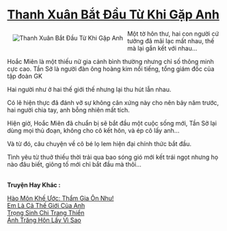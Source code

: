 <a href="https://utruyen.com/thanh-xuan-bat-dau-tu-khi-gap-anh/23372/" title="Thanh Xuân Bắt Đầu Từ Khi Gặp Anh"><h1>Thanh Xuân Bắt Đầu Từ Khi Gặp Anh</h1></a><div style="display:table"><img align="right" style="float: left; padding: 10px;" src="https://utruyen.com/images/story/200x260/thanh-xuan-bat-dau-tu-khi-gap-anh.jpg" alt="Thanh Xuân Bắt Đầu Từ Khi Gặp Anh">Một tờ hôn thư, hai con người cứ tưởng đã mãi lạc mất nhau, thế mà lại gắn kết với nhau...<p></p>Hoắc Miên là một thiếu nữ gia cảnh bình thường nhưng chỉ số thông minh cực cao. Tần Sở là người đàn ông hoàng kim nổi tiếng, tổng giám đốc của tập đoàn GK <p></p>Hai người như ở hai thế giới thế nhưng lại thu hút lẫn nhau.<p></p>Có lẽ hiện thực đã đánh vỡ sự không cân xứng này cho nên bảy năm trước, hai người chia tay, anh bỗng nhiên mất tích.<p></p>Hiện giờ, Hoắc Miên đã chuẩn bị sẽ bắt đầu một cuộc sống mới, Tần Sở lại dùng mọi thủ đoạn, không cho cô kết hôn, và ép cô lấy anh...<p></p>Và từ đó, câu chuyện về cô bé lọ lem hiện đại chính thức bắt đầu.<p></p>Tình yêu từ thuở thiếu thời trải qua bao sóng gió mới kết trái ngọt nhưng họ nào đâu biết, giông tố mới chỉ bắt đầu mà thôi…</div><p><br><b>Truyện Hay Khác :</b></p><a href="https://utruyen.com/hao-mon-khe-uoc-tham-gia-on-nhu/19164/" alt="Hào Môn Khế Ước: Thẩm Gia Ôn Nhu!">Hào Môn Khế Ước: Thẩm Gia Ôn Nhu!</a><br/><a href="https://github.com/mlquan/truyenhay/tree/master/truyenhay/19428/" alt="Em Là Cả Thế Giới Của Anh">Em Là Cả Thế Giới Của Anh</a><br/><a href="https://github.com/quanluxury/ngontinh_sac/tree/master/truyenhay/24690/" alt="Trọng Sinh Chi Trang Thiển">Trọng Sinh Chi Trang Thiển</a><br/><a href="https://github.com/mlquan/truyenhay/tree/master/truyenhay/24974/" alt="Ánh Trăng Hôn Lấy Vì Sao">Ánh Trăng Hôn Lấy Vì Sao</a><br/>